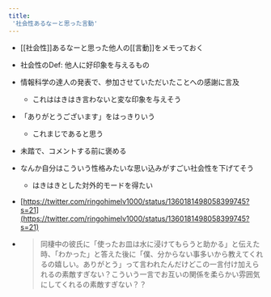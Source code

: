 ```yaml
---
title:
 '社会性あるなーと思った言動'
---
```


- [[社会性]]あるなーと思った他人の[[言動]]をメモっておく
- 社会性のDef: 他人に好印象を与えるもの

- 情報科学の達人の発表で、参加させていただいたことへの感謝に言及
    - これははきはき言わないと変な印象を与えそう

- 「ありがとうございます」をはっきりいう
    - これまじであると思う
- 未踏で、コメントする前に褒める
- なんか自分はこういう性格みたいな思い込みがすごい社会性を下げてそう
    - はきはきとした対外的モードを得たい

- [https://twitter.com/ringohimelv1000/status/1360181498058399745?s=21](https://twitter.com/ringohimelv1000/status/1360181498058399745?s=21)
- > 同棲中の彼氏に「使ったお皿は水に浸けてもらうと助かる」と伝えた時、「わかった」と答えた後に「僕、分からない事多いから教えてくれるの嬉しい。ありがとう」って言われたんだけどこの一言付け加えられるの素敵すぎない？こういう一言でお互いの関係を柔らかい雰囲気にしてくれるの素敵すぎない？？
